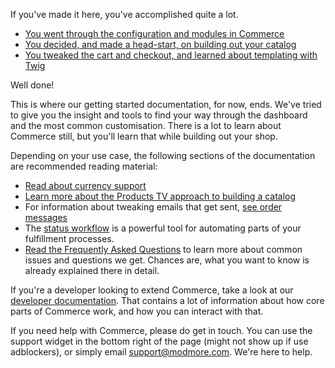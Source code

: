 If you've made it here, you've accomplished quite a lot. 

- [You went through the configuration and modules in Commerce](Configuration)
- [You decided, and made a head-start, on building out your catalog](Product_Catalog)
- [You tweaked the cart and checkout, and learned about templating with Twig](Cart_Checkout)

Well done!

This is where our getting started documentation, for now, ends. We've tried to give you the insight and tools to find your way through the dashboard and the most common customisation. There is a lot to learn about Commerce still, but you'll learn that while building out your shop.

Depending on your use case, the following sections of the documentation are recommended reading material:

- [Read about currency support](../Currencies)
- [Learn more about the Products TV approach to building a catalog](../Product_Catalog/Products_TV)
- For information about tweaking emails that get sent, [see order messages](../Orders/Messages)
- The [status workflow](../Statuses) is a powerful tool for automating parts of your fulfillment processes.
- [Read the Frequently Asked Questions](https://modmore.com/commerce/faqs/) to learn more about common issues and questions we get. Chances are, what you want to know is already explained there in detail.

If you're a developer looking to extend Commerce, take a look at our [developer documentation](../Developer). That contains a lot of information about how core parts of Commerce work, and how you can interact with that.

If you need help with Commerce, please do get in touch. You can use the support widget in the bottom right of the page (might not show up if use adblockers), or simply email support@modmore.com. We're here to help.
